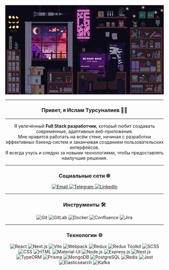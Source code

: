 <div align="center">
  <img src="image/room.gif" alt="Space GIF" width="800px" />

---

### Привет, я Ислам Турсуналиев 👋✨

---

Я увлечённый **Full Stack разработчик**, который любит создавать современные, адаптивные веб-приложения.  
 Мне нравится работать на всём стеке, начиная с разработки эффективных бэкенд-систем и заканчивая созданием пользовательских интерфейсов.  
 Я всегда учусь и следую за новыми технологиями, чтобы предоставлять наилучшие решения.

---

### Социальные сети 🌐

   <a href="mailto:islamxtursunaliev@gmail.com" target="_blank">
    <img src="https://img.shields.io/badge/email-D14836?style=for-the-badge&logo=gmail&logoColor=white" alt="Email" />
  </a>

   <a href="https://t.me/redennessy" target="_blank">
    <img src="https://img.shields.io/badge/Telegram-2CA5E0?style=for-the-badge&logo=telegram&logoColor=white" alt="Telegram" />
  </a>
     <a href="https://linkedin.com/in/redennessy" target="_blank">
    <img src="https://img.shields.io/badge/LinkedIn-0077B5?style=for-the-badge&logo=linkedin&logoColor=white" alt="LinkedIn" />
  </a>



---

### Инструменты 🛠️

<img src="https://img.shields.io/badge/git-F05032?style=for-the-badge&logo=git&logoColor=white" alt="Git" />

  
<img src="https://img.shields.io/badge/gitlab-FCA121?style=for-the-badge&logo=gitlab&logoColor=white" alt="GitLab" />


<img src="https://img.shields.io/badge/docker-2496ED?style=for-the-badge&logo=docker&logoColor=white" alt="Docker" />

 
<img src="https://img.shields.io/badge/confluence-0052CC?style=for-the-badge&logo=atlassian&logoColor=white" alt="Confluence" />

<img src="https://img.shields.io/badge/jira-0052CC?style=for-the-badge&logo=jira&logoColor=white" alt="Jira" />

---

### Технологии ⚙️

 
   <img src="https://img.shields.io/badge/react-61DAFB?style=for-the-badge&logo=react&logoColor=white" alt="React" />
    <img src="https://img.shields.io/badge/next.js-000000?style=for-the-badge&logo=next.js&logoColor=white" alt="Next.js" />
    <img src="https://img.shields.io/badge/vite-646CFF?style=for-the-badge&logo=vite&logoColor=white" alt="Vite" />
    <img src="https://img.shields.io/badge/webpack-8DD6F9?style=for-the-badge&logo=webpack&logoColor=white" alt="Webpack" />
    <img src="https://img.shields.io/badge/redux-764ABC?style=for-the-badge&logo=redux&logoColor=white" alt="Redux" />
    <img src="https://img.shields.io/badge/redux%20toolkit-007ACC?style=for-the-badge&logo=redux&logoColor=white" alt="Redux Toolkit" />
    <img src="https://img.shields.io/badge/scss-CC6699?style=for-the-badge&logo=sass&logoColor=white" alt="SCSS" />
    <img src="https://img.shields.io/badge/css-1572B6?style=for-the-badge&logo=css3&logoColor=white" alt="CSS" />
    <img src="https://img.shields.io/badge/html-E34F26?style=for-the-badge&logo=html5&logoColor=white" alt="HTML" />
    <img src="https://img.shields.io/badge/material%20ui-0081CB?style=for-the-badge&logo=mui&logoColor=white" alt="Material-UI" />
    <img src="https://img.shields.io/badge/node.js-339933?style=for-the-badge&logo=node.js&logoColor=white" alt="Node.js" />
    <img src="https://img.shields.io/badge/express.js-404D59?style=for-the-badge&logo=express&logoColor=white" alt="Express.js" />
    <img src="https://img.shields.io/badge/nest.js-E0234E?style=for-the-badge&logo=nestjs&logoColor=white" alt="Nest.js" />
    <img src="https://img.shields.io/badge/typeorm-E3C73D?style=for-the-badge&logo=typeorm&logoColor=white" alt="TypeORM" />
    <img src="https://img.shields.io/badge/prisma-2D3748?style=for-the-badge&logo=prisma&logoColor=white" alt="Prisma" />
    <img src="https://img.shields.io/badge/mongodb-47A248?style=for-the-badge&logo=mongodb&logoColor=white" alt="MongoDB" />
    <img src="https://img.shields.io/badge/postgresql-4169E1?style=for-the-badge&logo=postgresql&logoColor=white" alt="PostgreSQL" />
    <img src="https://img.shields.io/badge/redis-DC382D?style=for-the-badge&logo=redis&logoColor=white" alt="Redis" />
    <img src="https://img.shields.io/badge/jest-C21325?style=for-the-badge&logo=jest&logoColor=white" alt="Jest" />
    <img src="https://img.shields.io/badge/elasticsearch-005571?style=for-the-badge&logo=elasticsearch&logoColor=white" alt="Elasticsearch" />
    <img src="https://img.shields.io/badge/kafka-231F20?style=for-the-badge&logo=apache-kafka&logoColor=white" alt="Kafka" />

</div>
